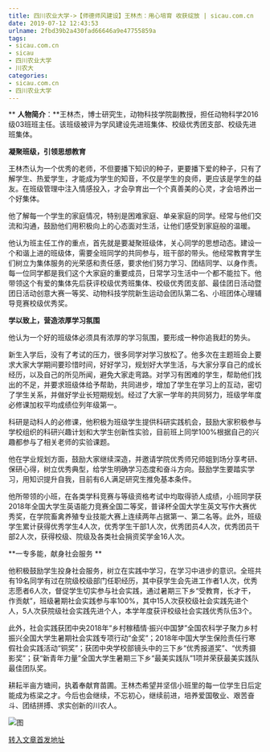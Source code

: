 ```yaml
---
title: 四川农业大学->【师德师风建设】王林杰：用心培育 收获绽放 | sicau.com.cn
date: 2019-07-12 12:43:53
urlname: 2fbd39b2a430fad66646a9e47755859a
tags: 
- sicau.com.cn
- sicau
- 四川农业大学
- 川农大
categories:
- sicau.com.cn
- 四川农业大学
---
```



** ****人物简介****：**王林杰，博士研究生，动物科技学院副教授，担任动物科学2016级03班班主任。该班级被评为学风建设先进班集体、校级优秀团支部、校级先进班集体。

**凝聚班级，引领思想教育**

王林杰认为一个优秀的老师，不但要播下知识的种子，更要播下爱的种子，只有了解学生、热爱学生，才能成为学生的知音，不仅是学生的良师，更应该是学生的益友。在班级管理中注入情感投入，才会孕育出一个个真善美的心灵，才会培养出一个好集体。

他了解每一个学生的家庭情况，特别是困难家庭、单亲家庭的同学。经常与他们交流和沟通，鼓励他们用积极向上的心态面对生活，让他们感受到家庭般的温暖。

他认为班主任工作的重点，首先就是要凝聚班级体，关心同学的思想动态。建设一个和谐上进的班级体，需要全班同学的共同参与，班干部的带头。他经常教育学生们树立为集体服务的光荣感和责任感，要求他们努力学习、团结同学、以身作责。每一位同学都是我们这个大家庭的重要成员，日常学习生活中一个都不能拉下。他带领这个有爱的集体先后获评校级优秀班集体、校级优秀团支部、最佳团日活动暨团日活动创意大赛一等奖、动物科技学院新生运动会团队第二名、小班团体心理辅导竞赛校级优秀奖。

**学以致上，营造浓厚学习氛围**

他认为一个好的班级体必须具有浓厚的学习氛围，要形成一种你追我赶的势头。

新生入学后，没有了考试的压力，很多同学对学习放松了。他多次在主题班会上要求大家大学期间要珍惜时间，好好学习，规划好大学生活，与大家分享自己的成长经历，以及自己的所见所闻，避免大家走弯路。对学习有困难的学生，帮助他们找出的不足，并要求班级体给予帮助，共同进步，增加了学生在学习上的互动，密切了学生关系，并做好学业长短期规划。经过了大家一学年的共同努力，班级学年度必修课加权平均成绩位列年级第一。

科研是动科人的必修课，他积极为班级学生提供科研实践机会，鼓励大家积极参与学校组织的科研兴趣计划和大学生创新性实验，目前班上同学100%根据自己的兴趣都参与了相关老师的实验课题。

他在学业规划方面，鼓励大家继续深造，并邀请学院优秀师兄师姐到场分享考研、保研心得，树立优秀典型，给学生明确学习态度和奋斗方向。鼓励学生要踏实学习，用知识提升自我，目前有6人满足研究生推免基本条件。

他所带领的小班，在各类学科竞赛与等级资格考试中均取得骄人成绩，小班同学获2018年全国大学生英语能力竞赛全国二等奖，普译杯全国大学生英文写作大赛优秀奖，在学院畜禽养殖专业技能大赛上连续两年占据第一、第二名等。此外，班级学生累计获得优秀学生4人次，优秀学生干部1人次，优秀团员4人次，优秀团员干部2人次，获得校级、院级及各类社会捐资奖学金16人次。

**一专多能，献身社会服务 **

他积极鼓励学生投身社会服务，树立在实践中学习，在学习中进步的意识。全班共有19名同学有过在院级校级部门任职经历，其中获学生会先进工作者1人次，优秀志愿者6人次，督促学生切实参与社会实践，通过暑期三下乡“受教育，长才干，作贡献”，班级暑期社会实践参与率100%，其中15人次获校级社会实践先进个人，5人次获院级社会实践先进个人，本学年度获评校级社会实践优秀队伍3个。

此外，社会实践获团中央2018年“乡村稼穑情·振兴中国梦”全国农科学子聚力乡村振兴全国大学生暑期社会实践专项行动“金奖”；2018年中国大学生保险责任行寒假社会实践活动“铜奖”；获团中央学校部镜头中的三下乡“优秀报道奖”、“优秀摄影奖”；获“新青年力量”全国大学生暑期三下乡“最美实践队”1项并荣获最美实践队最佳团队奖。

耕耘半亩方塘间，执着奉献育苗圃。王林杰希望并坚信小班里的每一位学生日后定能成为栋梁之才。今后也会继续，不忘初心，继续前进，培养爱国敬业、艰苦奋斗、团结拼搏、求实创新的川农人。



![图](https://news.sicau.edu.cn/__local/D/63/C1/82BFB2E4A8E66E5D0E29F684B2E_9BC5EB0E_8930.jpg)

[转入文章首发地址](https://news.sicau.edu.cn/info/1078/52539.htm)